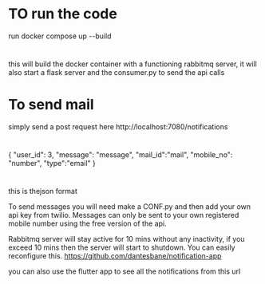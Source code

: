 # TO run the code 
run docker compose up --build 

#
this will build the docker container with a functioning rabbitmq server, it will also start a flask server and the consumer.py to send the api calls

# To send mail 
simply send a post request here
http://localhost:7080/notifications
#
{
  "user_id": 3,
  "message": "message",
  "mail_id":"mail",
  "mobile_no": "number",
  "type":"email"
}
#
this is thejson format

To send messages you will need make a CONF.py and then add your own api key  from twilio. Messages can only be sent to your own registered mobile number using the free version of the api. 

Rabbitmq server will stay active for 10 mins without any inactivity, if you exceed 10 mins then the server will start to shutdown. You can easily reconfigure this. 
https://github.com/dantesbane/notification-app

you can also use the flutter app to see all the notifications from this url
